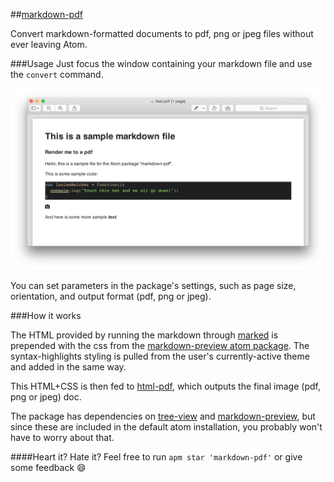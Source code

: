 ##[markdown-pdf](https://atom.io/packages/markdown-pdf)

Convert markdown-formatted documents to pdf, png or jpeg files without ever leaving Atom.

###Usage
Just focus the window containing your markdown file and use the `convert` command.

![markdown-pdf](assets/testpdf.png)

You can set parameters in the package's settings, such as page size, orientation, and output format (pdf, png or jpeg).

###How it works

The HTML provided by running the markdown through [marked](https://www.npmjs.org/package/marked) is prepended with the css from the [markdown-preview atom package](https://github.com/atom/markdown-preview). The syntax-highlights styling is pulled from the user's currently-active theme and added in the same way.

This HTML+CSS is then fed to [html-pdf](https://www.npmjs.org/package/html-pdf), which outputs the final image (pdf, png or jpeg) doc.

The package has dependencies on [tree-view](https://github.com/atom/tree-view) and [markdown-preview](https://github.com/atom/markdown-preview), but since these are included in the default atom installation, you probably won't have to worry about that.

####Heart it? Hate it?
Feel free to run `apm star 'markdown-pdf'` or give some feedback :smile:

